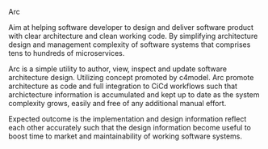 Arc

Aim at helping software developer to design and deliver software product with clear architecture and clean working code. By simplifying architecture design and management complexity of software systems that comprises tens to hundreds of microservices. 

Arc is a simple utility to author, view, inspect and update software architecture design. Utilizing concept promoted by c4model. Arc promote architecture as code and full integration to CiCd workflows such that archictecture information is accumulated and kept up to date as the system complexity grows, easily and free of any additional manual effort. 

Expected outcome is the implementation and design information reflect each other accurately such that the design information become useful to boost time to market and maintainability of working software systems.